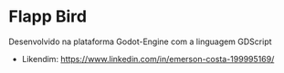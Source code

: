 # Flapp Bird

Desenvolvido na plataforma Godot-Engine com a linguagem GDScript

* Likendim: https://www.linkedin.com/in/emerson-costa-199995169/
